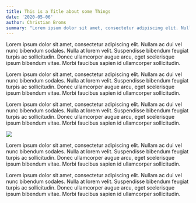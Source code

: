 ```yaml
---
title: This is a Title about some Things
date: '2020-05-06'
author: Christian Broms 
summary: "Lorem ipsum dolor sit amet, consectetur adipiscing elit. Nullam ac dui vel nunc bibendum sodales. Nulla at lorem velit. Suspendisse bibendum feugiat turpis ac sollicitudin..."
---
```

Lorem ipsum dolor sit amet, consectetur adipiscing elit. Nullam ac dui vel nunc bibendum sodales. Nulla at lorem velit. Suspendisse bibendum feugiat turpis ac sollicitudin. Donec ullamcorper augue arcu, eget scelerisque ipsum bibendum vitae. Morbi faucibus sapien id ullamcorper sollicitudin.

Lorem ipsum dolor sit amet, consectetur adipiscing elit. Nullam ac dui vel nunc bibendum sodales. Nulla at lorem velit. Suspendisse bibendum feugiat turpis ac sollicitudin. Donec ullamcorper augue arcu, eget scelerisque ipsum bibendum vitae. Morbi faucibus sapien id ullamcorper sollicitudin.

Lorem ipsum dolor sit amet, consectetur adipiscing elit. Nullam ac dui vel nunc bibendum sodales. Nulla at lorem velit. Suspendisse bibendum feugiat turpis ac sollicitudin. Donec ullamcorper augue arcu, eget scelerisque ipsum bibendum vitae. Morbi faucibus sapien id ullamcorper sollicitudin.

![](/FaceTracking.jpg)

Lorem ipsum dolor sit amet, consectetur adipiscing elit. Nullam ac dui vel nunc bibendum sodales. Nulla at lorem velit. Suspendisse bibendum feugiat turpis ac sollicitudin. Donec ullamcorper augue arcu, eget scelerisque ipsum bibendum vitae. Morbi faucibus sapien id ullamcorper sollicitudin.

Lorem ipsum dolor sit amet, consectetur adipiscing elit. Nullam ac dui vel nunc bibendum sodales. Nulla at lorem velit. Suspendisse bibendum feugiat turpis ac sollicitudin. Donec ullamcorper augue arcu, eget scelerisque ipsum bibendum vitae. Morbi faucibus sapien id ullamcorper sollicitudin.